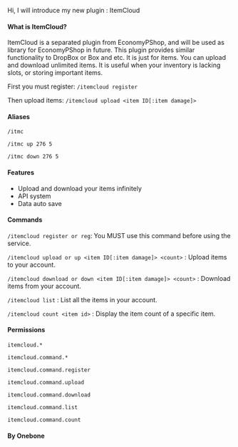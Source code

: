 Hi, I will introduce my new plugin : ItemCloud

#### What is ItemCloud?

ItemCloud is a separated plugin from EconomyPShop, and will be used as library for EconomyPShop in future.
This plugin provides similar functionality to DropBox or Box and etc. It is just for items. You can upload and download unlimited items. It is useful when your inventory is lacking slots, or storing important items.

First you must register: `/itemcloud register`

Then upload items: `/itemcloud upload <item ID[:item damage]>`


#### Aliases

`/itmc`

`/itmc up 276 5`

`/itmc down 276 5`


#### Features

- Upload and download your items infinitely
- API system
- Data auto save


#### Commands

`/itemcloud register or reg`: You MUST use this command before using the service.

`/itemcloud upload or up <item ID[:item damage]> <count>` : Upload items to your account.

`/itemcloud download or down <item ID[:item damage]> <count>` : Download items from your account.

`/itemcloud list` : List all the items in your account.

`/itemcloud count <item id>` : Display the item count of a specific item.


#### Permissions

`itemcloud.*`

`itemcloud.command.*`

`itemcloud.command.register`

`itemcloud.command.upload`

`itemcloud.command.download`

`itemcloud.command.list`

`itemcloud.command.count`


#### By Onebone